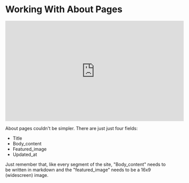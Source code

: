 # Working With About Pages

<iframe width="560" height="315" src="https://www.youtube.com/embed/btQ59oCyVsE" frameborder="0" allowfullscreen></iframe>

<br>

About pages couldn't be simpler.  There are just just four fields:

* Title
* Body_content
* Featured_image
* Updated_at 

Just remember that, like every segment of the site, "Body_content" needs to be written in markdown and the "featured_image" needs to be a 16x9 (widescreen) image.

